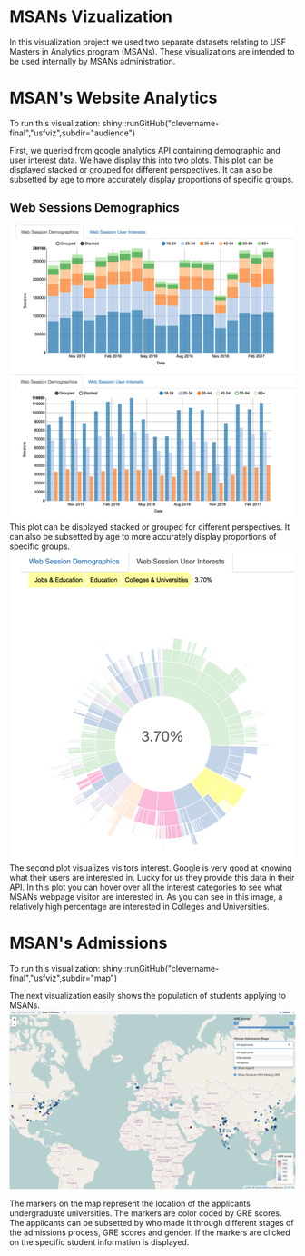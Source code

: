 # MSANs Vizualization

In this visualization project we used two separate datasets relating to USF Masters in Analytics program (MSANs). These visualizations are intended to be used internally by MSANs administration.

# MSAN's Website Analytics 
To run this visualization:
shiny::runGitHub("clevername-final","usfviz",subdir="audience")

 First, we queried from google analytics API containing demographic and user interest data. We have display this into two plots. This plot can be displayed stacked or grouped for different perspectives. It can also be subsetted by age to more accurately display proportions of specific groups.
 
 ## Web Sessions Demographics
 ![IMAGE](images/demo_stacked.png)
 ![IMAGE](images/demo_grouped.png)
 This plot can be displayed stacked or grouped for different perspectives. It can also be subsetted by age to more accurately display proportions of specific groups.
 ![IMAGE](images/interests.png)
 The second plot visualizes visitors interest. Google is very good at knowing what their users are interested in. Lucky for us they provide this data in their API. In this plot you can hover over all the interest categories to see what MSANs webpage visitor are interested in. As you can see in this image, a relatively high percentage are interested in Colleges and Universities.
 
# MSAN's Admissions
To run this visualization:
shiny::runGitHub("clevername-final","usfviz",subdir="map")

The next visualization easily shows the population of students applying to MSANs. 
 ![IMAGE](images/map.png)

The markers on the map represent the location of the applicants undergraduate universities. The markers are color coded by GRE scores. The applicants can be subsetted by who made it through different stages of the admissions process, GRE scores and gender. If the markers are clicked on the specific student information is displayed.
 
